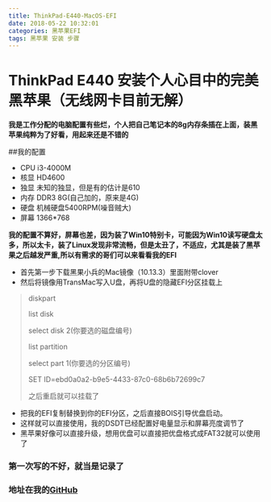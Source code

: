 ```yaml
---
title: ThinkPad-E440-MacOS-EFI
date: 2018-05-22 10:32:01
categories: 黑苹果EFI
tags: 黑苹果 安装 步骤
---
```

# ThinkPad E440 安装个人心目中的完美黑苹果（无线网卡目前无解）
**我是工作分配的电脑配置有些烂，个人把自己笔记本的8g内存条插在上面，装黑苹果纯粹为了好看，用起来还是不错的**
<!--more-->

##我的配置

- CPU  i3-4000M
- 核显  HD4600
- 独显  未知的独显，但是有的估计是610
- 内存  DDR3 8G(自己加的，原来是4G)
- 硬盘  机械硬盘5400RPM(噪音贼大)
- 屏幕  1366*768

**我的配置不算好，屏幕也差，因为装了Win10特别卡，可能因为Win10读写硬盘太多，所以太卡，装了Linux发现非常流畅，但是太丑了，不适应，尤其是装了黑苹果之后越发严重,所以有需求的哥们可以来看看我的EFI**

- 首先第一步下载黑果小兵的Mac镜像（10.13.3）里面附带clover
- 然后将镜像用TransMac写入U盘，再将U盘的隐藏EFI分区挂载上
> diskpart
> 
> list disk
> 
> select disk 2(你要选的磁盘编号)
> 
> list partition
> 
> select part 1(你要选的分区编号)
> 
> SET ID=ebd0a0a2-b9e5-4433-87c0-68b6b72699c7
> 
> 之后重启就可以挂载了

- 把我的EFI复制替换到你的EFI分区，之后直接BOIS引导优盘启动。
- 这样就可以直接使用，我的DSDT已经配置好电量显示和屏幕亮度调节了
- 黑苹果好像可以直接升级，想用优盘可以直接把优盘格式成FAT32就可以使用了
### 第一次写的不好，就当是记录了
### 地址在我的[GitHub](https://github.com/MinMinDing/ThinkPad-E440-MacOS-EFI)

